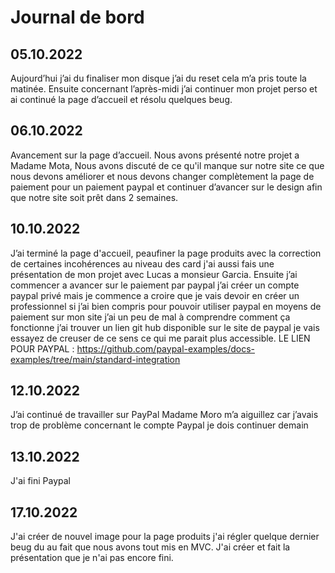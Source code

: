 # Journal de bord

## 05.10.2022
Aujourd’hui j’ai du finaliser mon disque j’ai du reset cela m’a pris toute la matinée. Ensuite concernant l’après-midi j’ai continuer mon projet perso et ai continué la page d’accueil et résolu quelques beug.

## 06.10.2022
Avancement sur la page d’accueil. Nous avons présenté notre projet a Madame Mota, Nous avons discuté de ce qu'il manque sur notre site ce que nous devons améliorer et nous devons changer complètement la page de paiement pour un paiement paypal et continuer d’avancer sur le design afin que notre site soit prêt dans 2 semaines.

## 10.10.2022
J’ai terminé la page d'accueil, peaufiner la page produits avec la correction de certaines incohérences au niveau des card j'ai aussi fais une présentation de mon projet avec Lucas a monsieur Garcia. Ensuite j’ai commencer a avancer sur le paiement par paypal j’ai créer un compte paypal privé mais je commence a croire que je vais devoir en créer un professionnel si j’ai bien compris pour pouvoir utiliser paypal en moyens de paiement sur mon site j’ai un peu de mal à comprendre comment ça fonctionne j’ai trouver un lien git hub disponible sur le site de paypal je vais essayez de creuser de ce sens ce qui me parait plus accessible.
LE LIEN POUR PAYPAL : https://github.com/paypal-examples/docs-examples/tree/main/standard-integration

## 12.10.2022
J’ai continué de travailler sur PayPal Madame Moro m’a aiguillez car j’avais trop de problème concernant le compte Paypal je dois continuer demain

## 13.10.2022
J'ai fini Paypal

## 17.10.2022
J'ai créer de nouvel image pour la page produits j'ai régler quelque dernier beug du au fait que nous avons tout mis en MVC. J'ai créer et fait la présentation que je n'ai pas encore fini.
